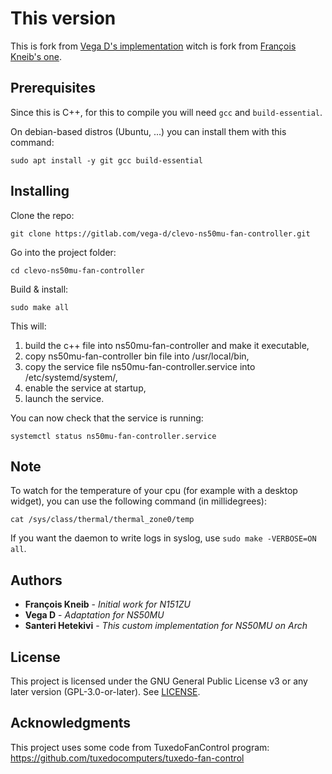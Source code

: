 # This version

This is fork from [Vega D's implementation](https://gitlab.com/vega-d/clevo-ns50mu-fan-controller) witch is fork from [François Kneib's one](https://gitlab.com/francois.kneib/clevo-N151ZU-fan-controller).

## Prerequisites

Since this is C++, for this to compile you will need `gcc` and `build-essential`.

On debian-based distros (Ubuntu, ...) you can install them with this command:

```
sudo apt install -y git gcc build-essential
```

## Installing

Clone the repo:

```
git clone https://gitlab.com/vega-d/clevo-ns50mu-fan-controller.git
```

Go into the project folder:

```
cd clevo-ns50mu-fan-controller
```

Build & install:

```
sudo make all
```

This will:

1. build the c++ file into ns50mu-fan-controller and make it executable,
2. copy ns50mu-fan-controller bin file into /usr/local/bin,
3. copy the service file ns50mu-fan-controller.service into /etc/systemd/system/,
4. enable the service at startup,
5. launch the service.

You can now check that the service is running:

```
systemctl status ns50mu-fan-controller.service
```
## Note

To watch for the temperature of your cpu (for example with a desktop widget), you can use the following command (in millidegrees):

```
cat /sys/class/thermal/thermal_zone0/temp
```

If you want the daemon to write logs in syslog, use `sudo make -VERBOSE=ON all`.

## Authors

* **François Kneib** - *Initial work for N151ZU*
* **Vega D** - *Adaptation for NS50MU*
* **Santeri Hetekivi** - *This custom implementation for NS50MU on Arch*

## License

This project is licensed under the GNU General Public License v3 or any later version (GPL-3.0-or-later). See [LICENSE](LICENSE).

## Acknowledgments

This project uses some code from TuxedoFanControl program: https://github.com/tuxedocomputers/tuxedo-fan-control

 
